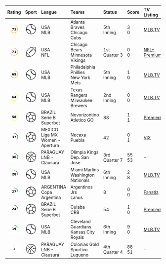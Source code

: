 | Rating                                                                                                                                 | Sport                                                                                                                     | League                             | Teams                                     | Status        | Score    | TV Listing                                                           |
|:---------------------------------------------------------------------------------------------------------------------------------------|:--------------------------------------------------------------------------------------------------------------------------|:-----------------------------------|:------------------------------------------|:--------------|:---------|:---------------------------------------------------------------------|
| <img src="https://raw.githubusercontent.com/BlakeDuncan25/Donut-SVG-Ratings/bac4e4a278175106499642192132b1786a9aec38/71.svg" alt="71"> | <img src="https://raw.githubusercontent.com/BlakeDuncan25/Donut-SVG-Ratings/master/baseball.png" alt="Baseball">          | USA<br>MLB                         | Atlanta Braves<br>Chicago Cubs            | 5th Inning    | 3<br>0   | <a href="https://www.mlb.com/live-stream-games">MLB.TV</a>           |
| <img src="https://raw.githubusercontent.com/BlakeDuncan25/Donut-SVG-Ratings/bac4e4a278175106499642192132b1786a9aec38/71.svg" alt="71"> | <img src="https://raw.githubusercontent.com/BlakeDuncan25/Donut-SVG-Ratings/master/football.png" alt="American Football"> | USA<br>NFL                         | Chicago Bears<br>Minnesota Vikings        | 1st Quarter 3 | 0<br>0   | <a href="https://www.nfl.com/plus/replays/">NFL+ Premium</a>         |
| <img src="https://raw.githubusercontent.com/BlakeDuncan25/Donut-SVG-Ratings/bac4e4a278175106499642192132b1786a9aec38/69.svg" alt="69"> | <img src="https://raw.githubusercontent.com/BlakeDuncan25/Donut-SVG-Ratings/master/baseball.png" alt="Baseball">          | USA<br>MLB                         | Philadelphia Phillies<br>New York Mets    | 5th Inning    | 1<br>0   | <a href="https://www.mlb.com/live-stream-games">MLB.TV</a>           |
| <img src="https://raw.githubusercontent.com/BlakeDuncan25/Donut-SVG-Ratings/bac4e4a278175106499642192132b1786a9aec38/64.svg" alt="64"> | <img src="https://raw.githubusercontent.com/BlakeDuncan25/Donut-SVG-Ratings/master/baseball.png" alt="Baseball">          | USA<br>MLB                         | Texas Rangers<br>Milwaukee Brewers        | 2nd Inning    | 0<br>0   | <a href="https://www.mlb.com/live-stream-games">MLB.TV</a>           |
| <img src="https://raw.githubusercontent.com/BlakeDuncan25/Donut-SVG-Ratings/bac4e4a278175106499642192132b1786a9aec38/58.svg" alt="58"> | <img src="https://raw.githubusercontent.com/BlakeDuncan25/Donut-SVG-Ratings/master/soccer.png" alt="Soccer">              | BRAZIL<br>Serie B Superbet         | Novorizontino<br>Atletico GO              | 88            | 1<br>1   | <a href="https://www.sling.com/international/brazilian">Premiere</a> |
| <img src="https://raw.githubusercontent.com/BlakeDuncan25/Donut-SVG-Ratings/bac4e4a278175106499642192132b1786a9aec38/37.svg" alt="37"> | <img src="https://raw.githubusercontent.com/BlakeDuncan25/Donut-SVG-Ratings/master/soccer.png" alt="Soccer">              | MEXICO<br>Liga MX Women - Apertura | Necaxa<br>Puebla                          | 42            | 0<br>1   | <a href="https://vix.com/es-es/deportes">ViX</a>                     |
| <img src="https://raw.githubusercontent.com/BlakeDuncan25/Donut-SVG-Ratings/bac4e4a278175106499642192132b1786a9aec38/36.svg" alt="36"> | <img src="https://raw.githubusercontent.com/BlakeDuncan25/Donut-SVG-Ratings/master/basketball.png" alt="Basketball">      | PARAGUAY<br>LNB - Clausura         | Olimpia Kings<br>Dep. San Jose            | 3rd Quarter 7 | 55<br>53 | -                                                                    |
| <img src="https://raw.githubusercontent.com/BlakeDuncan25/Donut-SVG-Ratings/bac4e4a278175106499642192132b1786a9aec38/28.svg" alt="28"> | <img src="https://raw.githubusercontent.com/BlakeDuncan25/Donut-SVG-Ratings/master/baseball.png" alt="Baseball">          | USA<br>MLB                         | Miami Marlins<br>Washington Nationals     | 6th Inning    | 2<br>8   | <a href="https://www.mlb.com/live-stream-games">MLB.TV</a>           |
| <img src="https://raw.githubusercontent.com/BlakeDuncan25/Donut-SVG-Ratings/bac4e4a278175106499642192132b1786a9aec38/27.svg" alt="27"> | <img src="https://raw.githubusercontent.com/BlakeDuncan25/Donut-SVG-Ratings/master/soccer.png" alt="Soccer">              | ARGENTINA<br>Copa Argentina        | Argentinos Jrs<br>Lanus                   | 8             | 0<br>0   | <a href="https://watch.fanatiz.com/channels">Fanatiz</a>             |
| <img src="https://raw.githubusercontent.com/BlakeDuncan25/Donut-SVG-Ratings/bac4e4a278175106499642192132b1786a9aec38/24.svg" alt="24"> | <img src="https://raw.githubusercontent.com/BlakeDuncan25/Donut-SVG-Ratings/master/soccer.png" alt="Soccer">              | BRAZIL<br>Serie B Superbet         | Cuiaba<br>CRB                             | 54            | 1<br>0   | <a href="https://www.sling.com/international/brazilian">Premiere</a> |
| <img src="https://raw.githubusercontent.com/BlakeDuncan25/Donut-SVG-Ratings/bac4e4a278175106499642192132b1786a9aec38/19.svg" alt="19"> | <img src="https://raw.githubusercontent.com/BlakeDuncan25/Donut-SVG-Ratings/master/baseball.png" alt="Baseball">          | USA<br>MLB                         | Cleveland Guardians<br>Kansas City Royals | 6th Inning    | 9<br>0   | <a href="https://www.mlb.com/live-stream-games">MLB.TV</a>           |
| <img src="https://raw.githubusercontent.com/BlakeDuncan25/Donut-SVG-Ratings/bac4e4a278175106499642192132b1786a9aec38/1.svg" alt="1">   | <img src="https://raw.githubusercontent.com/BlakeDuncan25/Donut-SVG-Ratings/master/basketball.png" alt="Basketball">      | PARAGUAY<br>LNB - Clausura         | Colonias Gold<br>Sportivo Luqueno         | 4th Quarter 4 | 88<br>51 | -                                                                    |